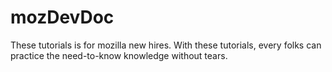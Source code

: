 mozDevDoc
=========

These tutorials is for mozilla new hires.
With these tutorials, every folks can practice the need-to-know knowledge without tears.
